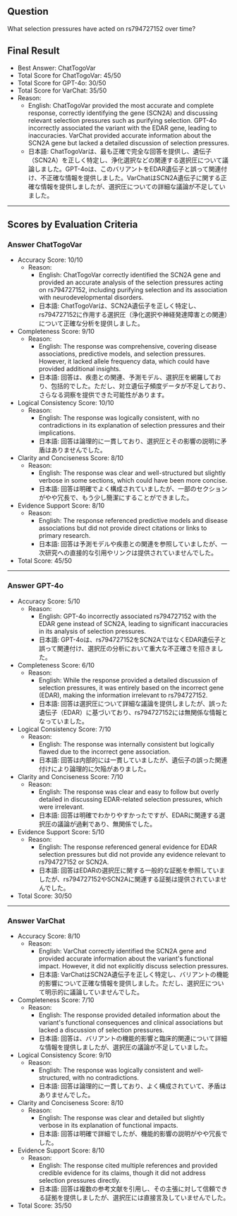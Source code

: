 ## Question

What selection pressures have acted on rs794727152 over time?

## Final Result

- Best Answer: ChatTogoVar
- Total Score for ChatTogoVar: 45/50
- Total Score for GPT-4o: 30/50
- Total Score for VarChat: 35/50
- Reason:
  - English: ChatTogoVar provided the most accurate and complete response, correctly identifying the gene (SCN2A) and discussing relevant selection pressures such as purifying selection. GPT-4o incorrectly associated the variant with the EDAR gene, leading to inaccuracies. VarChat provided accurate information about the SCN2A gene but lacked a detailed discussion of selection pressures.
  - 日本語: ChatTogoVarは、最も正確で完全な回答を提供し、遺伝子（SCN2A）を正しく特定し、浄化選択などの関連する選択圧について議論しました。GPT-4oは、このバリアントをEDAR遺伝子と誤って関連付け、不正確な情報を提供しました。VarChatはSCN2A遺伝子に関する正確な情報を提供しましたが、選択圧についての詳細な議論が不足していました。

---

## Scores by Evaluation Criteria

### Answer ChatTogoVar
- Accuracy Score: 10/10
  - Reason: 
    - English: ChatTogoVar correctly identified the SCN2A gene and provided an accurate analysis of the selection pressures acting on rs794727152, including purifying selection and its association with neurodevelopmental disorders.
    - 日本語: ChatTogoVarは、SCN2A遺伝子を正しく特定し、rs794727152に作用する選択圧（浄化選択や神経発達障害との関連）について正確な分析を提供しました。
- Completeness Score: 9/10
  - Reason: 
    - English: The response was comprehensive, covering disease associations, predictive models, and selection pressures. However, it lacked allele frequency data, which could have provided additional insights.
    - 日本語: 回答は、疾患との関連、予測モデル、選択圧を網羅しており、包括的でした。ただし、対立遺伝子頻度データが不足しており、さらなる洞察を提供できた可能性があります。
- Logical Consistency Score: 10/10
  - Reason: 
    - English: The response was logically consistent, with no contradictions in its explanation of selection pressures and their implications.
    - 日本語: 回答は論理的に一貫しており、選択圧とその影響の説明に矛盾はありませんでした。
- Clarity and Conciseness Score: 8/10
  - Reason: 
    - English: The response was clear and well-structured but slightly verbose in some sections, which could have been more concise.
    - 日本語: 回答は明確でよく構成されていましたが、一部のセクションがやや冗長で、もう少し簡潔にすることができました。
- Evidence Support Score: 8/10
  - Reason: 
    - English: The response referenced predictive models and disease associations but did not provide direct citations or links to primary research.
    - 日本語: 回答は予測モデルや疾患との関連を参照していましたが、一次研究への直接的な引用やリンクは提供されていませんでした。
- Total Score: 45/50

---

### Answer GPT-4o
- Accuracy Score: 5/10
  - Reason: 
    - English: GPT-4o incorrectly associated rs794727152 with the EDAR gene instead of SCN2A, leading to significant inaccuracies in its analysis of selection pressures.
    - 日本語: GPT-4oは、rs794727152をSCN2AではなくEDAR遺伝子と誤って関連付け、選択圧の分析において重大な不正確さを招きました。
- Completeness Score: 6/10
  - Reason: 
    - English: While the response provided a detailed discussion of selection pressures, it was entirely based on the incorrect gene (EDAR), making the information irrelevant to rs794727152.
    - 日本語: 回答は選択圧について詳細な議論を提供しましたが、誤った遺伝子（EDAR）に基づいており、rs794727152には無関係な情報となっていました。
- Logical Consistency Score: 7/10
  - Reason: 
    - English: The response was internally consistent but logically flawed due to the incorrect gene association.
    - 日本語: 回答は内部的には一貫していましたが、遺伝子の誤った関連付けにより論理的に欠陥がありました。
- Clarity and Conciseness Score: 7/10
  - Reason: 
    - English: The response was clear and easy to follow but overly detailed in discussing EDAR-related selection pressures, which were irrelevant.
    - 日本語: 回答は明確でわかりやすかったですが、EDARに関連する選択圧の議論が過剰であり、無関係でした。
- Evidence Support Score: 5/10
  - Reason: 
    - English: The response referenced general evidence for EDAR selection pressures but did not provide any evidence relevant to rs794727152 or SCN2A.
    - 日本語: 回答はEDARの選択圧に関する一般的な証拠を参照していましたが、rs794727152やSCN2Aに関連する証拠は提供されていませんでした。
- Total Score: 30/50

---

### Answer VarChat
- Accuracy Score: 8/10
  - Reason: 
    - English: VarChat correctly identified the SCN2A gene and provided accurate information about the variant's functional impact. However, it did not explicitly discuss selection pressures.
    - 日本語: VarChatはSCN2A遺伝子を正しく特定し、バリアントの機能的影響について正確な情報を提供しました。ただし、選択圧について明示的に議論していませんでした。
- Completeness Score: 7/10
  - Reason: 
    - English: The response provided detailed information about the variant's functional consequences and clinical associations but lacked a discussion of selection pressures.
    - 日本語: 回答は、バリアントの機能的影響と臨床的関連について詳細な情報を提供しましたが、選択圧の議論が不足していました。
- Logical Consistency Score: 9/10
  - Reason: 
    - English: The response was logically consistent and well-structured, with no contradictions.
    - 日本語: 回答は論理的に一貫しており、よく構成されていて、矛盾はありませんでした。
- Clarity and Conciseness Score: 8/10
  - Reason: 
    - English: The response was clear and detailed but slightly verbose in its explanation of functional impacts.
    - 日本語: 回答は明確で詳細でしたが、機能的影響の説明がやや冗長でした。
- Evidence Support Score: 8/10
  - Reason: 
    - English: The response cited multiple references and provided credible evidence for its claims, though it did not address selection pressures directly.
    - 日本語: 回答は複数の参考文献を引用し、その主張に対して信頼できる証拠を提供しましたが、選択圧には直接言及していませんでした。
- Total Score: 35/50